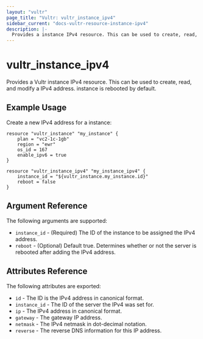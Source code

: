 ```yaml
---
layout: "vultr"
page_title: "Vultr: vultr_instance_ipv4"
sidebar_current: "docs-vultr-resource-instance-ipv4"
description: |-
  Provides a instance IPv4 resource. This can be used to create, read, and modify a IPv4 address.
---
```


# vultr_instance_ipv4

Provides a Vultr instance IPv4 resource. This can be used to create, read, and
modify a IPv4 address. instance is rebooted by default.

## Example Usage

Create a new IPv4 address for a instance:

```hcl
resource "vultr_instance" "my_instance" {
	plan = "vc2-1c-1gb"
	region = "ewr"
	os_id = 167
	enable_ipv6 = true
}

resource "vultr_instance_ipv4" "my_instance_ipv4" {
	instance_id = "${vultr_instance.my_instance.id}"
	reboot = false
}
```

## Argument Reference

The following arguments are supported:

* `instance_id` - (Required) The ID of the instance to be assigned the IPv4 address.
* `reboot` - (Optional) Default true. Determines whether or not the server is rebooted after adding the IPv4 address.

## Attributes Reference

The following attributes are exported:

* `id` - The ID is the IPv4 address in canonical format.
* `instance_id` - The ID of the server the IPv4 was set for.
* `ip` - The IPv4 address in canonical format.
* `gateway` - The gateway IP address.
* `netmask` - The IPv4 netmask in dot-decimal notation.
* `reverse` - The reverse DNS information for this IP address.
